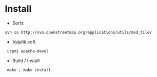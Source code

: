 # Install #
  * Sorts
```
svn co http://svn.openstreetmap.org/applications/utils/mod_tile/
```
  * Vajalik soft
```
 urpmi apache-devel
```
  * Build / Install
```
 make ; make install
```